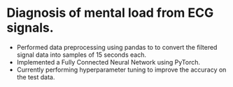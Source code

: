 # Diagnosis of mental load from ECG signals.

* Performed data preprocessing using pandas to to convert the filtered signal data into samples of 15 seconds each.
* Implemented a Fully Connected Neural Network using PyTorch.
* Currently performing hyperparameter tuning to improve the accuracy on the test data.
